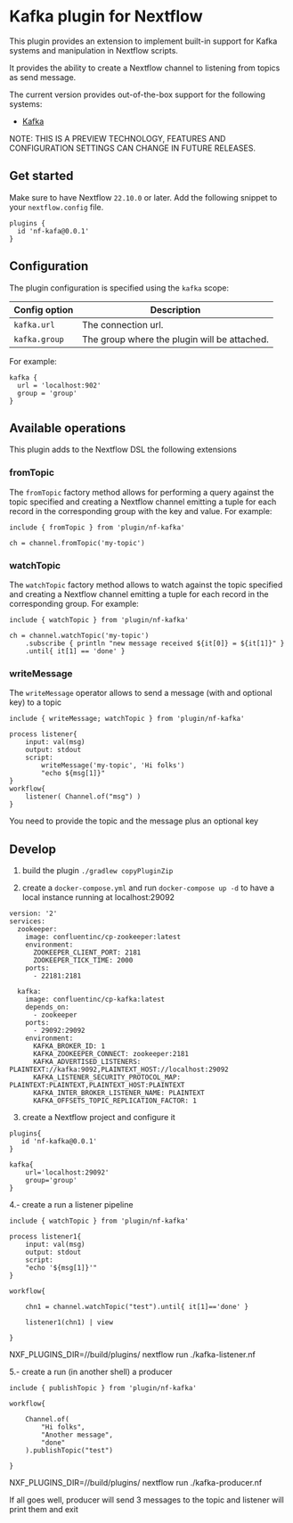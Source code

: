 # Kafka plugin for Nextflow

This plugin provides an extension to implement built-in support for Kafka systems and manipulation in Nextflow scripts. 

It provides the ability to create a Nextflow channel to listening from topics as send message.

The current version provides out-of-the-box support for the following systems: 

* [Kafka](https://kafka.apache.org/)
                    
NOTE: THIS IS A PREVIEW TECHNOLOGY, FEATURES AND CONFIGURATION SETTINGS CAN CHANGE IN FUTURE RELEASES.


## Get started

Make sure to have Nextflow `22.10.0` or later. Add the following snippet to your `nextflow.config` file.

```
plugins {
  id 'nf-kafa@0.0.1'
}
```

## Configuration

The plugin configuration is specified using the `kafka` scope: 

| Config option 	               | Description 	                |
|-------------------------------|---	                        |
| `kafka.url`                   | The connection url. 
| `kafka.group`                 | The group where the plugin will be attached.

For example:

```
kafka {
  url = 'localhost:902'
  group = 'group'
}
```

## Available operations

This plugin adds to the Nextflow DSL the following extensions

### fromTopic

The `fromTopic` factory method allows for performing a query against the topic specified and creating a Nextflow channel emitting
a tuple for each record in the corresponding group with the key and value. For example:

```
include { fromTopic } from 'plugin/nf-kafka'

ch = channel.fromTopic('my-topic')
```

### watchTopic

The `watchTopic` factory method allows to watch against the topic specified and creating a Nextflow channel emitting
a tuple for each record in the corresponding group. For example:

```
include { watchTopic } from 'plugin/nf-kafka'

ch = channel.watchTopic('my-topic')
    .subscribe { println "new message received ${it[0]} = ${it[1]}" }
    .until{ it[1] == 'done' }
```

### writeMessage

The `writeMessage` operator allows to send a message (with and optional key) to a topic 

```
include { writeMessage; watchTopic } from 'plugin/nf-kafka'

process listener{
    input: val(msg)
    output: stdout 
    script:
        writeMessage('my-topic', 'Hi folks')                
        "echo ${msg[1]}"
}            
workflow{
    listener( Channel.of("msg") )
}        
```

You need to provide the topic and the message plus an optional key

## Develop

1. build the plugin `./gradlew copyPluginZip`

2. create a `docker-compose.yml` and run `docker-compose up -d` to have a local instance running at localhost:29092

```
version: '2'
services:
  zookeeper:
    image: confluentinc/cp-zookeeper:latest
    environment:
      ZOOKEEPER_CLIENT_PORT: 2181
      ZOOKEEPER_TICK_TIME: 2000
    ports:
      - 22181:2181
  
  kafka:
    image: confluentinc/cp-kafka:latest
    depends_on:
      - zookeeper
    ports:
      - 29092:29092
    environment:
      KAFKA_BROKER_ID: 1
      KAFKA_ZOOKEEPER_CONNECT: zookeeper:2181
      KAFKA_ADVERTISED_LISTENERS: PLAINTEXT://kafka:9092,PLAINTEXT_HOST://localhost:29092
      KAFKA_LISTENER_SECURITY_PROTOCOL_MAP: PLAINTEXT:PLAINTEXT,PLAINTEXT_HOST:PLAINTEXT
      KAFKA_INTER_BROKER_LISTENER_NAME: PLAINTEXT
      KAFKA_OFFSETS_TOPIC_REPLICATION_FACTOR: 1
```

3. create a Nextflow project and configure it

```
plugins{
   id 'nf-kafka@0.0.1'
}

kafka{    
    url='localhost:29092'
    group='group'
} 
```

4.- create a run a listener pipeline

```
include { watchTopic } from 'plugin/nf-kafka'

process listener1{
    input: val(msg)
    output: stdout 
    script:       
    "echo '${msg[1]}'"
}            

workflow{    
        
    chn1 = channel.watchTopic("test").until{ it[1]=='done' }

    listener1(chn1) | view 

} 
```

NXF_PLUGINS_DIR=/<the-path-to-the-project>/build/plugins/ nextflow run ./kafka-listener.nf

5.- create a run (in another shell) a producer 

``` 
include { publishTopic } from 'plugin/nf-kafka'

workflow{    
        
    Channel.of(
        "Hi folks",
        "Another message",
        "done"
    ).publishTopic("test")

}
```

NXF_PLUGINS_DIR=/<the-path-to-the-project>/build/plugins/ nextflow run ./kafka-producer.nf

If all goes well, producer will send 3 messages to the topic and listener will print them and exit

